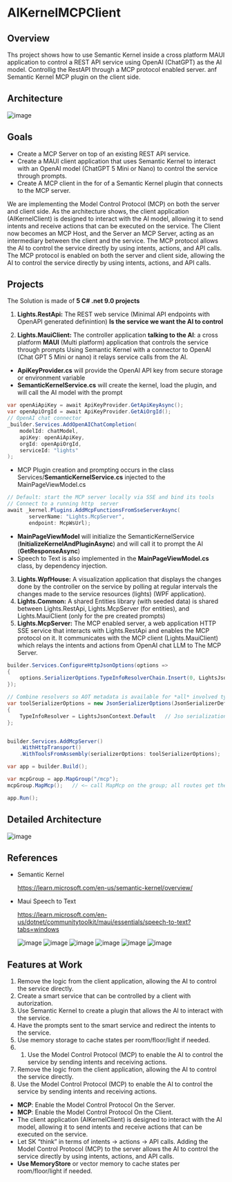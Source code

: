 ﻿# AIKernelMCPClient

## Overview
Ths project shows how to use Semantic Kernel inside a cross platform MAUI application to control a REST API service using OpenAI (ChatGPT) as the AI model.
Controllig the RestAPI through a MCP protocol enabled server. anf Semantic Kernel MCP plugin on the client side.

## Architecture

![image](ReadMeImages/ArchitectureSimple.png)

## Goals
- Create a MCP Server on top of an existing REST API service.
- Create a MAUI client application that uses Semantic Kernel to interact with an OpenAI model (ChatGPT 5 Mini or Nano) to control the service through prompts.
- Create A MCP client in the for of a Semantic Kernel plugin that connects to the MCP server.

We are implementing the Model Control Protocol (MCP) on both the server and client side.
As the architecture shows, the client application (AIKernelClient) is designed to interact with the AI model, allowing it to send intents and receive actions that can be executed on the service.
The Client now becomes an MCP Host, and the Server an MCP Server, acting as an intermediary between the client and the service.
The MCP protocol allows the AI to control the service directly by using intents, actions, and API calls.
The MCP protocol is enabled on both the server and client side, allowing the AI to control the service directly by using intents, actions, and API calls.



## Projects
The Solution is made of **5 C# .net 9.0 projects**
1. **Lights.RestApi:** The REST web service (Minimal API endpoints with OpenAPI generated definintion) **Is the service we want the AI to control** 

2. **Lights.MauiClient:** The controller application  **talking to the AI**: a cross platform **MAUI** (Multi platform) application that controls the service through prompts Using Semantic Kernel with a connector to OpenAI (Chat GPT 5 Mini or nano) it relays service calls from the AI.
- **ApiKeyProvider.cs** will provide the OpenAI API key from secure storage or environment variable
- **SemanticKernelService.cs** will create the kernel, load the plugin, and will call the AI model with the prompt

```csharp
var openAiApiKey = await ApiKeyProvider.GetApiKeyAsync();
var openApiOrgId = await ApiKeyProvider.GetAiOrgId();
// OpenAI chat connector
_builder.Services.AddOpenAIChatCompletion(
    modelId: chatModel,
    apiKey: openAiApiKey,
    orgId: openApiOrgId,
    serviceId: "lights"
);
``` 
- MCP Plugin creation and prompting occurs in the class Services/**SemanticKernelService.cs** injected to the MainPageViewModel.cs

```csharp
// Default: start the MCP server locally via SSE and bind its tools
// Connect to a running http  server 
await _kernel.Plugins.AddMcpFunctionsFromSseServerAsync(
       serverName: "Lights.McpServer",
       endpoint: McpWsUrl);
```

- **MainPageViewModel** will initialize the SemanticKernelService (**InitializeKernelAndPluginAsync**) and will call it to prompt the AI (**GetResponseAsync**)
- Speech to Text is also implemented in the **MainPageViewModel.cs** class, by dependency injection.

3. **Lights.WpfHouse:** A visualization application  that displays the changes done by the controller on the service by polling at regular intervals the changes made to the service resources (lights) (WPF application). 
4. **Lights.Common:** A shared Entities library  (with seeded data) is shared between Lights.RestApi, Lights.McpServer (for entities), and Lights.MauiClient (only for the pre created prompts)
5. **Lights.McpServer:** The MCP enabled server, a web application HTTP SSE service  that interacts with Lights.RestApi and enables the MCP protocol on it. It communicates with the MCP client (Lights.MauiClient) which relays the intents and actions from OpenAI chat LLM to The MCP Server.
```csharp
builder.Services.ConfigureHttpJsonOptions(options =>
{
    options.SerializerOptions.TypeInfoResolverChain.Insert(0, LightsJsonContext.Default);
});

// Combine resolvers so AOT metadata is available for *all* involved types
var toolSerializerOptions = new JsonSerializerOptions(JsonSerializerDefaults.Web)
{
    TypeInfoResolver = LightsJsonContext.Default   // Jso serialization from LightsAPICommon
};


builder.Services.AddMcpServer()
    .WithHttpTransport()
    .WithToolsFromAssembly(serializerOptions: toolSerializerOptions);

var app = builder.Build();

var mcpGroup = app.MapGroup("/mcp");
mcpGroup.MapMcp();   // <— call MapMcp on the group; all routes get the prefix + auth

app.Run();
```
## Detailed Architecture

![image](ReadMeImages/Architecture.png)

## References

- Semantic Kernel

    https://learn.microsoft.com/en-us/semantic-kernel/overview/

 - Maui Speech to Text

    https://learn.microsoft.com/en-us/dotnet/communitytoolkit/maui/essentials/speech-to-text?tabs=windows

   ![image](ReadMeImages/BasicUI.png)
   ![image](ReadMeImages/SimpleCommand.png)
   ![image](ReadMeImages/SeventyParty.png)
   ![image](ReadMeImages/ProtocolGeneration.png)
   ![image](ReadMeImages/ProtocolExecution.png)
   ![image](ReadMeImages/CodeGeneration.png)
   
## Features at Work

1. Remove the logic from the client application, allowing the AI to control the service directly.
1. Create a smart service that can be controlled by a client with autorization.
1. Use Semantic Kernel to create a plugin that allows the AI to interact with the service.
1. Have the prompts sent to the smart service and redirect the intents to the service.
1. Use memory storage to cache states per room/floor/light if needed.
1. 1. Use the Model Control Protocol (MCP) to enable the AI to control the service by sending intents and receiving actions.
2. Remove the logic from the client application, allowing the AI to control the service directly.
1. Use the Model Control Protocol (MCP) to enable the AI to control the service by sending intents and receiving actions.
 

- **MCP**: Enable the Model Control Protocol On the Server.
- **MCP**: Enable the Model Control Protocol On the Client.
- The client application (AIKernelClient) is designed to interact with the AI model, allowing it to send intents and receive actions that can be executed on the service.
- Let SK “think” in terms of intents → actions → API calls.
Adding the Model Control Protocol (MCP) to the server allows the AI to control the service directly by using intents, actions, and API calls.
- **Use MemoryStore** or vector memory to cache states per room/floor/light if needed.
